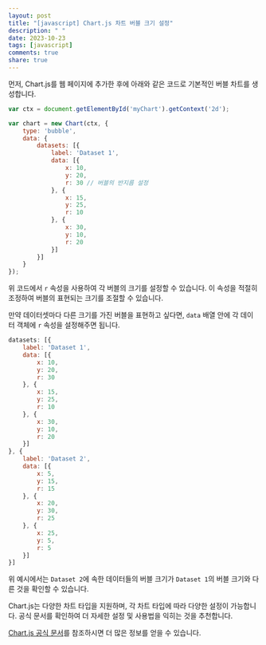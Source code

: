 ```yaml
---
layout: post
title: "[javascript] Chart.js 차트 버블 크기 설정"
description: " "
date: 2023-10-23
tags: [javascript]
comments: true
share: true
---
```


먼저, Chart.js를 웹 페이지에 추가한 후에 아래와 같은 코드로 기본적인 버블 차트를 생성합니다.

```javascript
var ctx = document.getElementById('myChart').getContext('2d');

var chart = new Chart(ctx, {
    type: 'bubble',
    data: {
        datasets: [{
            label: 'Dataset 1',
            data: [{
                x: 10,
                y: 20,
                r: 30 // 버블의 반지름 설정
            }, {
                x: 15,
                y: 25,
                r: 10
            }, {
                x: 30,
                y: 10,
                r: 20
            }]
        }]
    }
});
```

위 코드에서 `r` 속성을 사용하여 각 버블의 크기를 설정할 수 있습니다. 이 속성을 적절히 조정하여 버블의 표현되는 크기를 조절할 수 있습니다.

만약 데이터셋마다 다른 크기를 가진 버블을 표현하고 싶다면, `data` 배열 안에 각 데이터 객체에 `r` 속성을 설정해주면 됩니다.

```javascript
datasets: [{
    label: 'Dataset 1',
    data: [{
        x: 10,
        y: 20,
        r: 30
    }, {
        x: 15,
        y: 25,
        r: 10
    }, {
        x: 30,
        y: 10,
        r: 20
    }]
}, {
    label: 'Dataset 2',
    data: [{
        x: 5,
        y: 15,
        r: 15
    }, {
        x: 20,
        y: 30,
        r: 25
    }, {
        x: 25,
        y: 5,
        r: 5
    }]
}]
```

위 예시에서는 `Dataset 2`에 속한 데이터들의 버블 크기가 `Dataset 1`의 버블 크기와 다른 것을 확인할 수 있습니다.

Chart.js는 다양한 차트 타입을 지원하며, 각 차트 타입에 따라 다양한 설정이 가능합니다. 공식 문서를 확인하여 더 자세한 설정 및 사용법을 익히는 것을 추천합니다.

[Chart.js 공식 문서](https://www.chartjs.org/docs/latest/)를 참조하시면 더 많은 정보를 얻을 수 있습니다.
